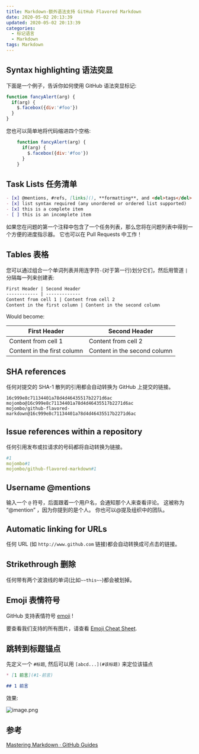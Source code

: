 ```yaml
---
title: Markdown-额外语法支持 GitHub Flavored Markdown
date: 2020-05-02 20:13:39
updated: 2020-05-02 20:13:39
categories:
  - 标记语言
  - Markdown
tags: Markdown
---
```


## Syntax highlighting 语法突显

下面是一个例子，告诉你如何使用 GitHub 语法突显标记:

```js
function fancyAlert(arg) {
  if(arg) {
    $.facebox({div:'#foo'})
  }
}
```

您也可以简单地将代码缩进四个空格:

<!-- more -->

```js
    function fancyAlert(arg) {
      if(arg) {
        $.facebox({div:'#foo'})
      }
    }
```

## Task Lists 任务清单

```md
- [x] @mentions, #refs, [links](), **formatting**, and <del>tags</del> supported
- [x] list syntax required (any unordered or ordered list supported)
- [x] this is a complete item
- [ ] this is an incomplete item
```

如果您在问题的第一个注释中包含了一个任务列表，那么您将在问题列表中得到一个方便的进度指示器。 它也可以在 Pull Requests 中工作！

## Tables 表格

您可以通过组合一个单词列表并用连字符`-`(对于第一行)划分它们，然后用管道 `|` 分隔每一列来创建表:

```md
First Header | Second Header
------------ | -------------
Content from cell 1 | Content from cell 2
Content in the first column | Content in the second column
```

Would become:

| First Header | Second Header |
| --- | --- |
| Content from cell 1 | Content from cell 2 |
| Content in the first column | Content in the second column |

## SHA references

任何对提交的 SHA-1 散列的引用都会自动转换为 GitHub 上提交的链接。

```text
16c999e8c71134401a78d4d46435517b2271d6ac
mojombo@16c999e8c71134401a78d4d46435517b2271d6ac
mojombo/github-flavored-markdown@16c999e8c71134401a78d4d46435517b2271d6ac
```

<!-- more -->

## Issue references within a repository

任何引用发布或拉请求的号码都将自动转换为链接。

```yml
#1
mojombo#1
mojombo/github-flavored-markdown#1
```

## Username @mentions

输入一个 `@` 符号，后面跟着一个用户名，会通知那个人来查看评论。 这被称为 “@mention” ，因为你提到的是个人。 你也可以@提及组织中的团队。

## Automatic linking for URLs

任何 URL (如 `http://www.github.com` 链接)都会自动转换成可点击的链接。

## Strikethrough 删除

任何带有两个波浪线的单词(比如`~~this~~`)都会被划掉。

## Emoji 表情符号

GitHub 支持表情符号 [emoji](https://help.github.com/articles/basic-writing-and-formatting-syntax/#using-emoji) !

要查看我们支持的所有图片，请查看 [Emoji Cheat Sheet](https://github.com/ikatyang/emoji-cheat-sheet/blob/master/README.md).

## 跳转到标题锚点

先定义一个 `#标题`, 然后可以用 `[abcd...](#该标题)` 来定位该锚点

```md
* [1 前言](#1-前言)

## 1 前言
```

效果:

![image.png](https://upload-images.jianshu.io/upload_images/1662509-ef0a07314b60b29a.png?imageMogr2/auto-orient/strip%7CimageView2/2/w/1240)

## 参考

[Mastering Markdown &middot; GitHub Guides](https://guides.github.com/features/mastering-markdown/#GitHub-flavored-markdown)
